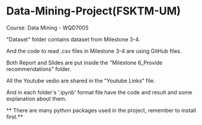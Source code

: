 # Data-Mining-Project(FSKTM-UM)

Course: Data Mining - WQD7005

"Dataset" folder contains dataset from Milestone 3-4.

And the code to read .csv files in Milestone 3-4 are using GitHub files.

Both Report and Slides are put inside the "Milestone 6_Provide recommendations" folder.

All the Youtube vedio are shared in the "Youtube Links" file.

And in each folder's '.ipynb' format file have the code and result and some explanation about them.

** There are many python packages used in the project, remember to install first.**
